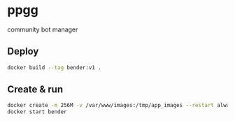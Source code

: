 # ppgg
community bot manager

## Deploy

```bash
docker build --tag bender:v1 .
```

## Create & run
```bash
docker create -m 256M -v /var/www/images:/tmp/app_images --restart always --env-file .env --name bender bender:v1
docker start bender

```
